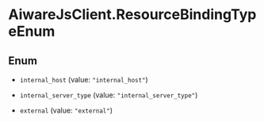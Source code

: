 # AiwareJsClient.ResourceBindingTypeEnum

## Enum


* `internal_host` (value: `"internal_host"`)

* `internal_server_type` (value: `"internal_server_type"`)

* `external` (value: `"external"`)


